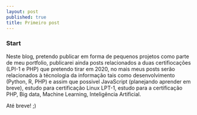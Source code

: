 ```yaml
---
layout: post
published: true
title: Primeiro post
---
```


### Start


Neste blog, pretendo publicar em forma de pequenos projetos como parte de meu portfolio, publicarei ainda posts relacionados a duas certifiocações (LPI-1 e PHP) que pretendo tirar em 2020, no mais meus posts serão relacionados à  técnologia da informação tais como desenvolvimento (Python, R, PHP) e assim que possivel JavaScript (planejando aprender em breve), estudo para certificação Linux LPT-1, estudo para a certificação PHP, Big data, Machine Learning, Inteligência Artificial.


Até breve! ;)
